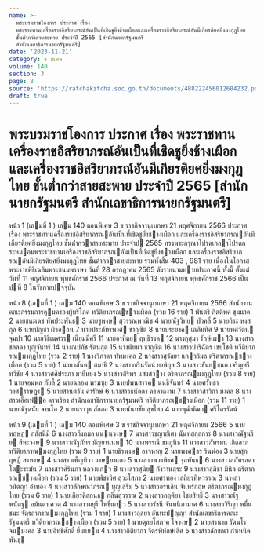 ```yaml
---
name: >-
  พระบรมราชโองการ ประกาศ เรื่อง
  พระราชทานเครื่องราชอิสริยาภรณ์อันเป็นที่เชิดชูยิ่งช้างเผือกและเครื่องราชอิสริยาภรณ์อันมีเกียรติยศยิ่งมงกุฎไทย
  ชั้นต่ำกว่าสายสะพาย ประจำปี 2565 [สำนักนายกรัฐมนตรี
  สำนักเลขาธิการนายกรัฐมนตรี]
date: '2023-11-21'
category: ข พิเศษ
volume: 140
section: 3
page: 8
source: 'https://ratchakitcha.soc.go.th/documents/488222456012604232.pdf'
draft: true
---
```


# พระบรมราชโองการ ประกาศ เรื่อง พระราชทานเครื่องราชอิสริยาภรณ์อันเป็นที่เชิดชูยิ่งช้างเผือกและเครื่องราชอิสริยาภรณ์อันมีเกียรติยศยิ่งมงกุฎไทย ชั้นต่ำกว่าสายสะพาย ประจำปี 2565 [สำนักนายกรัฐมนตรี สำนักเลขาธิการนายกรัฐมนตรี]

หน้า 1 (เลมที่ 1 ) เลม 140 ตอนพิเศษ 3 ข ราชกิจจานุเบกษา 21 พฤศจิกายน 2566 ประกาศ เรื่อง พระราชทานเครื่องราชอิสริยาภรณอันเป็นที่เชิดชูยิ่งชางเผือก และเครื่องราชอิสริยาภรณอันมีเกียรติยศยิ่งมงกุฎไทย ชั้นต่ํากวาสายสะพาย ประจําป 2565 ทรงพระกรุณาโปรดเกลาโปรดกระหมอมพระราชทานเครื่องราชอิสริยาภรณอันเป็นที่เชิดชูยิ่งชางเผือก และเครื่องราชอิสริยาภรณอันมีเกียรติยศยิ่งมงกุฎไทย ชั้นต่ํากวาสายสะพาย รวมทั้งสิ้น 403 , 981 ราย เนื่องในโอกาสพระราชพิธีเฉลิมพระชนมพรรษา วันที่ 28 กรกฎาคม 2565 ดังรายนามทายประกาศนี้ ทั้งนี้ ตั้งแต่วันที่ 11 พฤศจิกายน พุทธศักราช 2566 ประกาศ ณ วันที่ 13 พฤศจิกายน พุทธศักราช 2566 เป็นปที่ 8 ในรัชกาลปจจุบัน

หน้า 8 (เลมที่ 1 ) เลม 140 ตอนพิเศษ 3 ข ราชกิจจานุเบกษา 21 พฤศจิกายน 2566 สํานักงานคณะกรรมการคุมครองผู้บริโภค ทวีติยาภรณชางเผือก (รวม 16 ราย) 1 พันตรี กิตติพศ ขุมนาค 2 นายชนะเดช ทัพประพันธ 3 นายชูพงษ สุวรรณพาณิช 4 นายณัฐวิทย บัวคลี่ 5 นายถิระ หงสกุล 6 นายบัญชา ผิวออน 7 นายประภัทรพงศ ชาญชิต 8 นายประยงค เฉลิมทิศ 9 นายพศวัตน จุมปา 10 นายวิธิเนศวร เนียมมีศรี 11 นายอาทิตย ฤทธิรงค 12 นางกุสุมา รักษ์เผา 13 นางสาวชลลดา บุญจันทร์ 14 นางณปภัช รัตนสุต 15 นางนัยนา ชาญชิต 16 นางสาวปาริฉัตร เชยโชติ ทวีติยาภรณมงกุฎไทย (รวม 2 ราย) 1 นางวิภาดา ทัพมงคล 2 นางสาวสุวัลยา แกววิมล ตริตาภรณชางเผือก (รวม 5 ราย) 1 นายวสันต สมาธิ 2 นางสาวชรินรัตน์ ยาพิกุล 3 นางสาวธันยชนก เจริญศรีทวีชัย 4 นางสาวศศิประภา มายืนยง 5 นางสาวสิริพร แสงสวาง ตริตาภรณมงกุฎไทย (รวม 8 ราย) 1 นายจอมพล ภัยลี้ 2 นายฉลอม พรมซุย 3 นายปพนสรรค นนธิจันทร์ 4 นายศรัทธา วงศราษฎร 5 นายสานตวัน คํารักษ์ 6 นางสาวธนัดดา คงหาดงาม 7 นางสาวสาวิกา มงคล 8 นางสาวเอื้อเฟอ ดาวเรือง สํานักเลขาธิการนายกรัฐมนตรี ทวีติยาภรณชางเผือก (รวม 11 ราย) 1 นายณัฐดนัย จานโอ 2 นายนราวุธ สักลอ 3 นายนันทชัย สุขไสว 4 นายพุฒิพัฒก ศรีไตรรัตน์

หน้า 9 (เลมที่ 1 ) เลม 140 ตอนพิเศษ 3 ข ราชกิจจานุเบกษา 21 พฤศจิกายน 2566 5 นายหฤษฏ กลัสนิมิ 6 นางสาวกิ่งกมล แนนวงษ 7 นางสาวชญาณิศา นันทสกุลการ 8 นางสาวณัฐนรีย สีหะวงษ 9 นางสาวณัฐภัทร มัญยานนท 10 นางพรรณี ชมภูนิช 11 นางสาวภัทรมน เกิดลาภ ทวีติยาภรณมงกุฎไทย (รวม 9 ราย) 1 นายธีรพงษ อาจหาญ 2 นายพงศธร รินฟอง 3 นายสุกฤษฎิ์ สรหงษ 4 นางสาวเพ็ญทิวา วงษยาแดง 5 นางสาวพวงพิงศ จุลพันธ 6 นางสาวลภัทรลดา โตะระมัน 7 นางสาวศิรินภา หลวงแกว 8 นางสาวสุนีย กังวานสุระ 9 นางสาวสุภิชา มีนิล ตริตาภรณชางเผือก (รวม 5 ราย) 1 นายพัชรวิศ สุวะโสภา 2 นายศรทอง เสถียรทิพวรรณ 3 นางสาวนัตญา อ่ําทอง 4 นางสาวลักษณาภรณ บุญเสริม 5 นางสาวอรนลิน จันทร์กฤษ ตริตาภรณมงกุฎไทย (รวม 6 ราย) 1 นายเกียรติสกนธ กลิ่นสุวรรณ 2 นางสาวกฤติยา ไชยสิทธิ์ 3 นางสาวณัฐพนัตฐ อมันตาเศวต 4 นางสาวมยุรี โพธิ์แกว 5 นางสาวรัชนี จันทนิภามาศ 6 นางสาววิริญา หมื่นชนะ จัตุรถาภรณมงกุฎไทย (รวม 1 ราย) 1 นางสาวอุสยา อันทะปญญา สํานักเลขาธิการคณะรัฐมนตรี ทวีติยาภรณชางเผือก (รวม 5 ราย) 1 นายดุลยโสภาค ใจวงษ 2 นายสรนาถ รัตนโรจนมงคล 3 นายอิทธิศักดิ์ ยิ้มแยม 4 นางสาวกิติยาภา จิตรพิทักษ์เลิศ 5 นางสาวลักขณา กําเหนิดพันธุ
